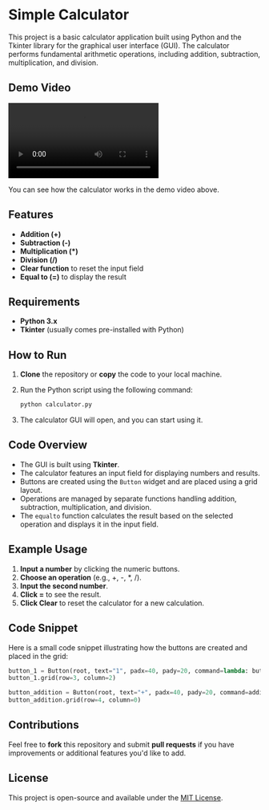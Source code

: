 # Simple Calculator

This project is a basic calculator application built using Python and the Tkinter library for the graphical user interface (GUI). The calculator performs fundamental arithmetic operations, including addition, subtraction, multiplication, and division.

## Demo Video

![Demo Video](assets/demo.mp4)

You can see how the calculator works in the demo video above.

## Features

- **Addition (+)**
- **Subtraction (-)**
- **Multiplication (*)**
- **Division (/)**
- **Clear function** to reset the input field
- **Equal to (=)** to display the result

## Requirements

- **Python 3.x**
- **Tkinter** (usually comes pre-installed with Python)

## How to Run

1. **Clone** the repository or **copy** the code to your local machine.
2. Run the Python script using the following command:

   ```bash
   python calculator.py
   ```

3. The calculator GUI will open, and you can start using it.

## Code Overview

- The GUI is built using **Tkinter**.
- The calculator features an input field for displaying numbers and results.
- Buttons are created using the `Button` widget and are placed using a grid layout.
- Operations are managed by separate functions handling addition, subtraction, multiplication, and division.
- The `equalto` function calculates the result based on the selected operation and displays it in the input field.

## Example Usage

1. **Input a number** by clicking the numeric buttons.
2. **Choose an operation** (e.g., +, -, *, /).
3. **Input the second number**.
4. **Click =** to see the result.
5. **Click Clear** to reset the calculator for a new calculation.

## Code Snippet

Here is a small code snippet illustrating how the buttons are created and placed in the grid:

```python
button_1 = Button(root, text="1", padx=40, pady=20, command=lambda: button_click(1))
button_1.grid(row=3, column=2)

button_addition = Button(root, text="+", padx=40, pady=20, command=addition)
button_addition.grid(row=4, column=0)
```

## Contributions

Feel free to **fork** this repository and submit **pull requests** if you have improvements or additional features you'd like to add.

## License

This project is open-source and available under the [MIT License](LICENSE).
